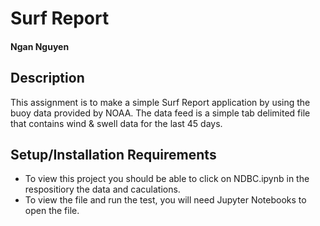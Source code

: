 # Surf Report
#### Ngan Nguyen

## Description

This assignment is to make a simple Surf Report application by using the buoy data provided by NOAA. The data feed is a simple tab delimited file that contains wind & swell data for the last 45 days. 


## Setup/Installation Requirements

* To view this project you should be able to click on NDBC.ipynb in the respositiory the data and caculations.
* To view the file and run the test, you will need Jupyter Notebooks to open the file. 
